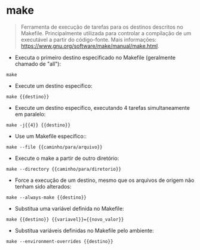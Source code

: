 # make

> Ferramenta de execução de tarefas para os destinos descritos no Makefile.
> Principalmente utilizada para controlar a compilação de um executável a partir do código-fonte.
> Mais informações: <https://www.gnu.org/software/make/manual/make.html>.

- Executa o primeiro destino especificado no Makefile (geralmente chamado de "all"):

`make`

- Execute um destino específico:

`make {{destino}}`

- Execute um destino específico, executando 4 tarefas simultaneamente em paralelo:

`make -j{{4}} {{destino}}`

- Use um Makefile específico::

`make --file {{caminho/para/arquivo}}`

- Execute o make a partir de outro diretório:

`make --directory {{caminho/para/diretorio}}`

- Force a execução de um destino, mesmo que os arquivos de origem não tenham sido alterados:

`make --always-make {{destino}}`

- Substitua uma variável definida no Makefile:

`make {{destino}} {{variavel}}={{novo_valor}}`

- Substitua variáveis definidas no Makefile pelo ambiente:

`make --environment-overrides {{destino}}`
